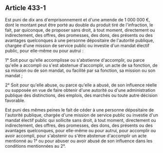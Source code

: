 Article 433-1
----
Est puni de dix ans d'emprisonnement et d'une amende de 1 000 000 €, dont le
montant peut être porté au double du produit tiré de l'infraction, le fait, par
quiconque, de proposer sans droit, à tout moment, directement ou indirectement,
des offres, des promesses, des dons, des présents ou des avantages quelconques à
une personne dépositaire de l'autorité publique, chargée d'une mission de
service public ou investie d'un mandat électif public, pour elle-même ou pour
autrui :

1° Soit pour qu'elle accomplisse ou s'abstienne d'accomplir, ou parce qu'elle a
accompli ou s'est abstenue d'accomplir, un acte de sa fonction, de sa mission ou
de son mandat, ou facilité par sa fonction, sa mission ou son mandat ;

2° Soit pour qu'elle abuse, ou parce qu'elle a abusé, de son influence réelle ou
supposée en vue de faire obtenir d'une autorité ou d'une administration publique
des distinctions, des emplois, des marchés ou toute autre décision favorable.

Est puni des mêmes peines le fait de céder à une personne dépositaire de
l'autorité publique, chargée d'une mission de service public ou investie d'un
mandat électif public qui sollicite sans droit, à tout moment, directement ou
indirectement, des offres, des promesses, des dons, des présents ou des
avantages quelconques, pour elle-même ou pour autrui, pour accomplir ou avoir
accompli, pour s'abstenir ou s'être abstenue d'accomplir un acte mentionné au 1°
ou pour abuser ou avoir abusé de son influence dans les conditions mentionnées
au 2°.
